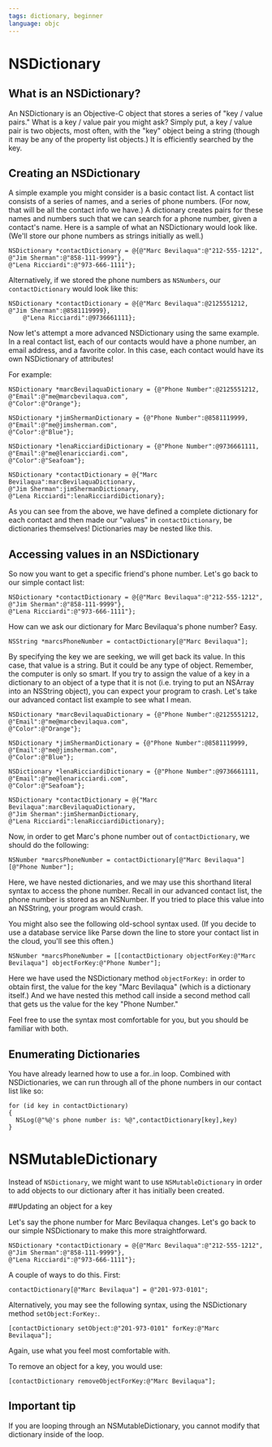 ```yaml
---
tags: dictionary, beginner
language: objc
---
```


# NSDictionary

## What is an NSDictionary?

An NSDictionary is an Objective-C object that stores a series of "key / value pairs." What is a key / value pair you might ask? Simply put, a key / value pair is two objects, most often, with the "key" object being a string (though it may be any of the property list objects.) It is efficiently searched by the key.

## Creating an NSDictionary

A simple example you might consider is a basic contact list. A contact list consists of a series of names, and a series of phone numbers. (For now, that will be all the contact info we have.) A dictionary creates pairs for these names and numbers such that we can search for a phone number, given a contact's name. Here is a sample of what an NSDictionary would look like. (We'll store our phone numbers as strings initially as well.)

```
NSDictionary *contactDictionary = @{@"Marc Bevilaqua":@"212-555-1212", 
@"Jim Sherman":@"858-111-9999"},
@"Lena Ricciardi":@"973-666-1111"};
```

Alternatively, if we stored the phone numbers as `NSNumbers`, our `contactDictionary` would look like this:

```
NSDictionary *contactDictionary = @{@"Marc Bevilaqua":@2125551212, 
@"Jim Sherman":@8581119999},
	@"Lena Ricciardi":@9736661111};
```

Now let's attempt a more advanced NSDictionary using the same example. In a real contact list, each of our contacts would have a phone number, an email address, and a favorite color. In this case, each contact would have its own NSDictionary of attributes!

For example:

```
NSDictionary *marcBevilaquaDictionary = {@"Phone Number":@2125551212, 
@"Email":@"me@marcbevilaqua.com",
@"Color":@"Orange"};

NSDictionary *jimShermanDictionary = {@"Phone Number":@8581119999, 
@"Email":@"me@jimsherman.com",
@"Color":@"Blue"};

NSDictionary *lenaRicciardiDictionary = {@"Phone Number":@9736661111, 
@"Email":@"me@lenaricciardi.com",
@"Color":@"Seafoam"};

NSDictionary *contactDictionary = @{"Marc Bevilaqua":marcBevilaquaDictionary, 
@"Jim Sherman":jimShermanDictionary, 
@"Lena Ricciardi":lenaRicciardiDictionary};
```

As you can see from the above, we have defined a complete dictionary for each contact and then made our "values" in `contactDictionary`, be dictionaries themselves! Dictionaries may be nested like this.

## Accessing values in an NSDictionary

So now you want to get a specific friend's phone number. Let's go back to our simple contact list:

```
NSDictionary *contactDictionary = @{@"Marc Bevilaqua":@"212-555-1212", 
@"Jim Sherman":@"858-111-9999"},
@"Lena Ricciardi":@"973-666-1111"};
```

How can we ask our dictionary for Marc Bevilaqua's phone number? Easy.

```
NSString *marcsPhoneNumber = contactDictionary[@"Marc Bevilaqua"];
```

By specifying the key we are seeking, we will get back its value. In this case, that value is a string. But it could be any type of object. Remember, the computer is only so smart. If you try to assign the value of a key in a dictionary to an object of a type that it is not (i.e. trying to put an NSArray into an NSString object), you can expect your program to crash. Let's take our advanced contact list example to see what I mean.

```
NSDictionary *marcBevilaquaDictionary = {@"Phone Number":@2125551212, 
@"Email":@"me@marcbevilaqua.com",
@"Color":@"Orange"};

NSDictionary *jimShermanDictionary = {@"Phone Number":@8581119999, 
@"Email":@"me@jimsherman.com",
@"Color":@"Blue"};

NSDictionary *lenaRicciardiDictionary = {@"Phone Number":@9736661111, 
@"Email":@"me@lenaricciardi.com",
@"Color":@"Seafoam"};

NSDictionary *contactDictionary = @{"Marc Bevilaqua":marcBevilaquaDictionary, 
@"Jim Sherman":jimShermanDictionary, 
@"Lena Ricciardi":lenaRicciardiDictionary};
```

Now, in order to get Marc's phone number out of `contactDictionary`, we should do the following:

```
NSNumber *marcsPhoneNumber = contactDictionary[@"Marc Bevilaqua"][@"Phone Number"];
```

Here, we have nested dictionaries, and we may use this shorthand literal syntax to access the phone number. Recall in our advanced contact list, the phone number is stored as an NSNumber. If you tried to place this value into an NSString, your program would crash.

You might also see the following old-school syntax used. (If you decide to use a database service like Parse down the line to store your contact list in the cloud, you'll see this often.)

```
NSNumber *marcsPhoneNumber = [[contactDictionary objectForKey:@"Marc Bevilaqua"] objectForKey:@"Phone Number"];
```

Here we have used the NSDictionary method `objectForKey:` in order to obtain first, the value for the key "Marc Bevilaqua" (which is a dictionary itself.) And we have nested this method call inside a second method call that gets us the value for the key "Phone Number."

Feel free to use the syntax most comfortable for you, but you should be familiar with both.


## Enumerating Dictionaries

You have already learned how to use a for..in loop. Combined with NSDictionaries, we can run through all of the phone numbers in our contact list like so:

```
for (id key in contactDictionary)
{
  NSLog(@"%@'s phone number is: %@",contactDictionary[key],key)
}
```

# NSMutableDictionary

Instead of `NSDictionary`, we might want to use `NSMutableDictionary` in order to add objects to our dictionary after it has initially been created.

##Updating an object for a key

Let's say the phone number for Marc Bevilaqua changes. Let's go back to our simple NSDictionary to make this more straightforward.

```
NSDictionary *contactDictionary = @{@"Marc Bevilaqua":@"212-555-1212", 
@"Jim Sherman":@"858-111-9999"},
@"Lena Ricciardi":@"973-666-1111"};
```

A couple of ways to do this. First:

```
contactDictionary[@"Marc Bevilaqua"] = @"201-973-0101";
```

Alternatively, you may see the following syntax, using the NSDictionary method `setObject:ForKey:`.

```
[contactDictionary setObject:@"201-973-0101" forKey:@"Marc Bevilaqua"];
```

Again, use what you feel most comfortable with.

To remove an object for a key, you would use:

```
[contactDictionary removeObjectForKey:@"Marc Bevilaqua"];
```

## Important tip

If you are looping through an NSMutableDictionary, you cannot modify that dictionary inside of the loop. 